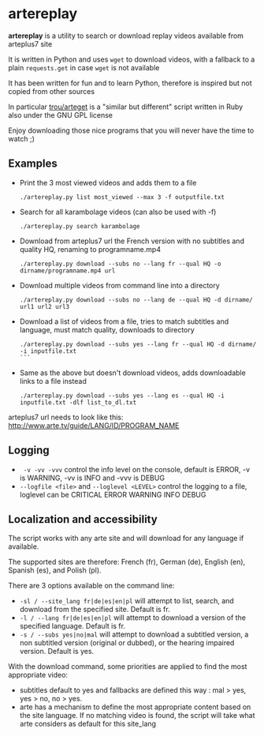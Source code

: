 # artereplay

**artereplay** is a utility to search or download replay videos available from arteplus7 site

It is written in Python and uses `wget` to download videos, with a fallback to a plain `requests.get` in case `wget` is not available

It has been written for fun and to learn Python, therefore is inspired but not copied from other sources

In particular [trou/arteget](https://github.com/trou/arteget) is a "similar but different" script written in Ruby also under the GNU GPL license

Enjoy downloading those nice programs that you will never have the time to watch ;)

## Examples

* Print the 3 most viewed videos and adds them to a file
    ```
    ./artereplay.py list most_viewed --max 3 -f outputfile.txt
    ```
        
* Search for all karambolage videos (can also be used with -f)
    ```
    ./artereplay.py search karambolage
    ```
* Download from arteplus7 url the French version with no subtitles and quality HQ, renaming to programname.mp4

    ```
    ./artereplay.py download --subs no --lang fr --qual HQ -o dirname/programname.mp4 url
    ```
* Download multiple videos from command line into a directory

    ```
    ./artereplay.py download --subs no --lang de --qual HQ -d dirname/ url1 url2 url3
    ```
* Download a list of videos from a file, tries to match subtitles and language, must match quality, downloads to directory

    ````
    ./artereplay.py download --subs yes --lang fr --qual HQ -d dirname/ -i inputfile.txt
    ```
* Same as the above but doesn't download videos, adds downloadable links to a file instead

    ```
    ./artereplay.py download --subs yes --lang es --qual HQ -i inputfile.txt -dlf list_to_dl.txt
    ```
    
arteplus7 url needs to look like this: http://www.arte.tv/guide/LANG/ID/PROGRAM_NAME

## Logging

* ` -v -vv -vvv` control the info level on the console, default is ERROR, -v is WARNING, -vv is INFO and -vvv is DEBUG
* `--logfile <file>` and `--loglevel <LEVEL>` control the logging to a file, loglevel can be CRITICAL ERROR WARNING INFO DEBUG

## Localization and accessibility

The script works with any arte site and will download for any language if available.

The supported sites are therefore: French (fr), German (de), English (en), Spanish (es), and Polish (pl).

There are 3 options available on the command line:
* `-sl / --site_lang fr|de|es|en|pl` will attempt to list, search, and download from the specified site. Default is fr. 
* `-l / --lang fr|de|es|en|pl` will attempt to download a version of the specified language. Default is fr.
* `-s / --subs yes|no|mal` will attempt to download a subtitled version, a non subtitled version (original or dubbed), or the hearing impaired version. Default is yes.

With the download command, some priorities are applied to find the most appropriate video:
- subtitles default to yes and fallbacks are defined this way : mal > yes, yes > no, no > yes.
- arte has a mechanism to define the most appropriate content based on the site language. If no matching video is found, the script will take what arte considers as default for this site_lang
